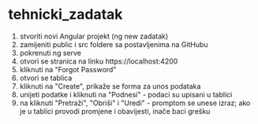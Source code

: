 # tehnicki_zadatak
1. stvoriti novi Angular projekt (ng new zadatak)
2. zamijeniti public i src foldere sa postavljenima na GitHubu
3. pokrenuti ng serve
4. otvori se stranica na linku https://localhost:4200
5. kliknuti na "Forgot Password"
6. otvori se tablica
7. kliknuti na "Create", prikaže se forma za unos podataka
8. unijeti podatke i kliknuti na "Podnesi" - podaci su upisani u tablici
9. na kliknuti "Pretraži", "Obriši" i "Uredi" - promptom se unese izraz; ako je u tablici provodi promjene i obavijesti, inače baci grešku

